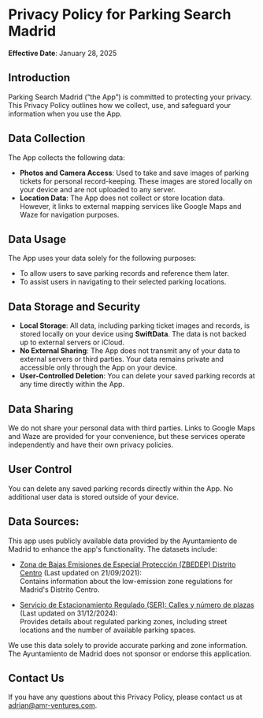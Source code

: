 # Privacy Policy for Parking Search Madrid

**Effective Date**: January 28, 2025

## Introduction
Parking Search Madrid (“the App”) is committed to protecting your privacy. This Privacy Policy outlines how we collect, use, and safeguard your information when you use the App.

## Data Collection
The App collects the following data:
- **Photos and Camera Access**: Used to take and save images of parking tickets for personal record-keeping. These images are stored locally on your device and are not uploaded to any server.
- **Location Data**: The App does not collect or store location data. However, it links to external mapping services like Google Maps and Waze for navigation purposes.

## Data Usage
The App uses your data solely for the following purposes:
- To allow users to save parking records and reference them later.
- To assist users in navigating to their selected parking locations.

## Data Storage and Security
- **Local Storage**: All data, including parking ticket images and records, is stored locally on your device using **SwiftData**. The data is not backed up to external servers or iCloud.
- **No External Sharing**: The App does not transmit any of your data to external servers or third parties. Your data remains private and accessible only through the App on your device.
- **User-Controlled Deletion**: You can delete your saved parking records at any time directly within the App.

## Data Sharing
We do not share your personal data with third parties. Links to Google Maps and Waze are provided for your convenience, but these services operate independently and have their own privacy policies.

## User Control
You can delete any saved parking records directly within the App. No additional user data is stored outside of your device.

## Data Sources:
This app uses publicly available data provided by the Ayuntamiento de Madrid to enhance the app's functionality. The datasets include:

- [Zona de Bajas Emisiones de Especial Protección (ZBEDEP) Distrito Centro](https://servpub.madrid.es/IDEAM_WBGEOPORTAL/dataset.iam?id=ab7bf756-1234-488f-9395-f2b37baeaebc) (Last updated on 21/09/2021):  
  Contains information about the low-emission zone regulations for Madrid's Distrito Centro.

- [Servicio de Estacionamiento Regulado (SER): Calles y número de plazas](https://datos.madrid.es/portal/site/egob/menuitem.c05c1f754a33a9fbe4b2e4b284f1a5a0/?vgnextoid=4973b0dd4a872510VgnVCM1000000b205a0aRCRD&vgnextchannel=374512b9ace9f310VgnVCM100000171f5a0aRCRD&vgnextfmt=default) (Last updated on 31/12/2024):  
  Provides details about regulated parking zones, including street locations and the number of available parking spaces.

We use this data solely to provide accurate parking and zone information. The Ayuntamiento de Madrid does not sponsor or endorse this application.

## Contact Us
If you have any questions about this Privacy Policy, please contact us at adrian@amr-ventures.com.

